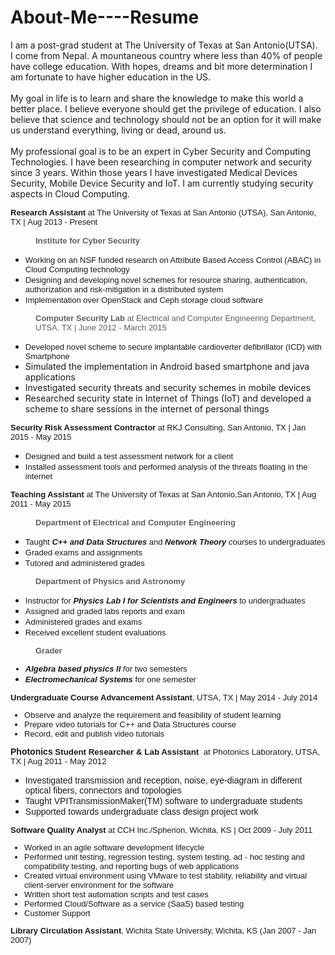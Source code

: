 # About-Me----Resume
I am a post-grad student at The University of Texas at San Antonio(UTSA). 
<br /> I come from Nepal. A mountaneous country where less than 40% of people have college education. With hopes, dreams and bit more determination I am fortunate to have higher education in the US.  
<br />
My goal in life is to learn and share the knowledge to make this world a better place. I believe everyone should get the privilege of education. I also believe that science and technology should not be an option for it will make us understand everything, living or dead, around us.  
<br />
My professional goal is to be an expert in Cyber Security and Computing Technologies. I have been researching in computer network and security since 3 years. Within those years I have investigated Medical Devices Security, Mobile Device Security and  IoT. I am currently studying security aspects in Cloud Computing. 

<div><font size="2"><span style="font-family:verdana,sans-serif;background-color:transparent"><b>Research Assistant </b>at&nbsp;The&nbsp;University&nbsp;of Texas at San Antonio (UTSA), San Antonio, TX |&nbsp;</span><span style="font-family:verdana,sans-serif;background-color:transparent">Aug 2013 - Present</span></font></div>
<div><b style="font-family:verdana,sans-serif;font-size:small;background-color:transparent"><br>
</b></div>
<blockquote style="margin:0 0 0 40px;border:none;padding:0px">
<div><b style="font-family:verdana,sans-serif;font-size:small;background-color:transparent">Institute for Cyber Security</b></div>
</blockquote>
<div>
<ul><li><font face="verdana, sans-serif" size="2">Working on an NSF funded research on Attribute Based Access Control (ABAC) in Cloud Computing technology</font></li>
<li><font face="verdana, sans-serif" size="2">Designing and developing novel schemes for resource sharing, authentication, authorization and risk-mitigation in a distributed system</font></li>
<li><font face="verdana, sans-serif" size="2">Implementation over OpenStack and Ceph storage cloud software</font></li></ul>
</div>
<blockquote style="margin:0 0 0 40px;border:none;padding:0px">
<div><font face="verdana, sans-serif" size="2"><b>Computer Security Lab </b>at Electrical and Computer Engineering Department, UTSA, TX | June 2012 - March 2015&nbsp;</font></div>
</blockquote>
<div>
<ul><li><span style="background-color:transparent"><font face="verdana, sans-serif" size="2">Developed novel scheme to secure implantable cardioverter&nbsp;defibrillator&nbsp;(ICD) with Smartphone</font></span></li>
<li>Simulated the implementation in Android based smartphone and java applications</li>
<li>Investigated security threats and security schemes in mobile devices</li>
<li>Researched security state in Internet of Things (IoT) and developed a scheme to share sessions in the internet of personal things</li></ul>
</div>
<div><span style="font-family:verdana,sans-serif;font-size:small;background-color:transparent"><b>Security Risk Assessment Contractor </b>at&nbsp;RKJ Consulting, San Antonio, TX | Jan 2015 - May 2015</span></div>
<div>
<ul><li><font face="verdana, sans-serif" size="2">Designed and build a test assessment network for a client</font></li>
<li><font face="verdana, sans-serif" size="2">Installed assessment tools and performed analysis of the threats floating in the internet</font></li></ul>
<span style="font-family:verdana,sans-serif;font-size:small;background-color:transparent"><b>Teaching Assistant </b>at&nbsp;The University of Texas at San Antonio,San Antonio, TX | Aug 2011 - May 2015</span></div>
<div><span style="font-family:verdana,sans-serif;font-size:small;background-color:transparent"><br>
</span></div>
<blockquote style="margin:0 0 0 40px;border:none;padding:0px">
<div><span style="font-family:verdana,sans-serif;font-size:small;background-color:transparent"><b>Department of Electrical and Computer Engineering&nbsp;</b></span></div>
</blockquote>
<div>
<ul><li><span style="font-family:verdana,sans-serif;font-size:small;background-color:transparent">Taught </span><i style="font-family:verdana,sans-serif;font-size:small;background-color:transparent"><b>C++ and Data Structures</b></i><span style="font-family:verdana,sans-serif;font-size:small;background-color:transparent"> and </span><i style="font-family:verdana,sans-serif;font-size:small;background-color:transparent"><b>Network Theory</b> c</i><span style="font-family:verdana,sans-serif;font-size:small;background-color:transparent">ourses to undergraduates</span></li>
<li><font face="verdana, sans-serif" size="2">Graded exams and assignments</font></li>
<li><font face="verdana, sans-serif" size="2">Tutored and administered grades</font></li></ul>
</div>
<blockquote style="margin:0 0 0 40px;border:none;padding:0px">
<div><font face="verdana, sans-serif" size="2"><b>Department of Physics and Astronomy&nbsp;</b></font></div>
</blockquote>
<div>
<ul><li><font face="verdana, sans-serif" size="2">Instructor for&nbsp;<i><b>Physics Lab I for Scientists and Engineers</b>&nbsp;</i>to undergraduates</font></li>
<li><font face="verdana, sans-serif" size="2">Assigned and graded labs reports and exam</font></li>
<li><font face="verdana, sans-serif" size="2">Administered grades and exams&nbsp;</font></li>
<li><font face="verdana, sans-serif" size="2">Received excellent student evaluations&nbsp;</font></li></ul>
</div>
<blockquote style="margin:0 0 0 40px;border:none;padding:0px">
<div>
<div><font face="verdana, sans-serif" size="2"><b>Grader&nbsp;</b></font></div>
</div>
</blockquote>
<span style="background-color:transparent">
<ul><li style="font-family:verdana,sans-serif;font-size:small"><span style="background-color:transparent"><i><b>Algebra based physics II</b> f</i>or two semesters</span></li>
<li><span style="font-family:verdana,sans-serif;font-size:small;background-color:transparent"><b><i>Electromechanical Systems</i></b> for one&nbsp;</span><font face="verdana, sans-serif" size="2">semester</font></li></ul>
<div>
<div style="font-size:13.3333px"><font face="verdana, sans-serif" size="2"><b>Undergraduate Course Advancement Assistant</b>, UTSA, TX | May 2014 - July 2014</font></div>
<font face="verdana, sans-serif" size="2">
<ul><li><span style="background-color:transparent">Observe and analyze the requirement and feasibility of student learning</span></li>
<li><span style="background-color:transparent">Prepare video tutorials for C++ and Data Structures course</span></li>
<li><span style="background-color:transparent">Record, edit and publish video tutorials</span></li></ul>
</font></div>
</span>
<div><font face="verdana, sans-serif"><span style="background-color:transparent"><b>Photonics</b></span><span style="font-size:10pt;background-color:transparent"><b>&nbsp;Student Researcher &amp; Lab Assistant </b>&nbsp;at Photonics Laboratory, UTSA, TX | Aug 2011 - May 2012</span></font></div>
<div>
<ul><li><font face="verdana, sans-serif">Investigated transmission and reception, noise, eye-diagram in different optical fibers, connectors and topologies</font></li>
<li><font face="verdana, sans-serif">Taught VPITransmissionMaker(TM) software to undergraduate students</font></li>
<li><font face="verdana, sans-serif">Supported towards undergraduate class design project work&nbsp;</font></li></ul>
<span style="font-family:verdana,sans-serif;font-size:small;background-color:transparent"><b>Software Quality Analyst </b>at&nbsp;CCH Inc./Spherion, Wichita, KS |&nbsp;</span><span style="font-family:verdana,sans-serif;font-size:small;background-color:transparent">Oct 2009 - July 2011</span></div>
<div><span style="background-color:transparent"><font face="verdana, sans-serif" size="2">
<ul><li><span style="background-color:transparent">Worked in an agile software development lifecycle</span></li>
<li><span style="background-color:transparent">Performed unit testing, regression testing, system testing, ad - hoc testing and compatibility testing, and reporting bugs of web applications</span></li>
<li><span style="background-color:transparent">Created virtual environment using VMware to test stability, reliability and virtual client-server environment for the software</span></li>
<li><span style="background-color:transparent">Written short test automation scripts and test cases</span></li>
<li><span style="background-color:transparent">Performed Cloud/Software as a service (SaaS) based testing</span></li>
<li><span style="background-color:transparent">Customer Support</span></li></ul>
</font></span><span style="font-family:verdana,sans-serif;font-size:small;background-color:transparent"><b>Library Circulation Assistant</b>, Wichita State University, Wichita, KS (Jan 2007 - Jan 2007)&nbsp;</span></div>
<br>
